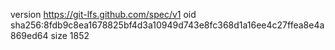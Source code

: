 version https://git-lfs.github.com/spec/v1
oid sha256:8fdb9c8ea1678825bf4d3a10949d743e8fc368d1a16ee4c27ffea8e4a869ed64
size 1852
